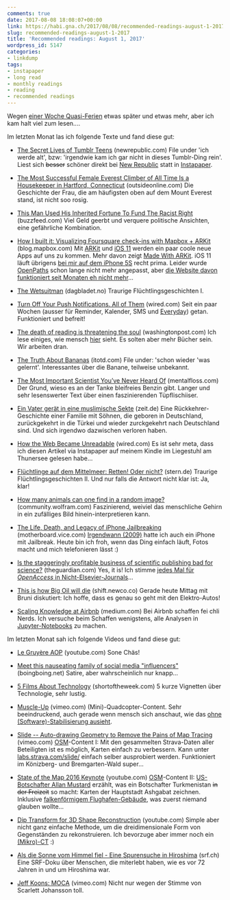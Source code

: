 ```yaml
---
comments: true
date: 2017-08-08 18:08:07+00:00
link: https://habi.gna.ch/2017/08/08/recommended-readings-august-1-2017/
slug: recommended-readings-august-1-2017
title: 'Recommended readings: August 1, 2017'
wordpress_id: 5147
categories:
- linkdump
tags:
- instapaper
- long read
- monthly readings
- reading
- recommended readings
---
```


Wegen [einer Woche Quasi-Ferien](https://www.flickr.com/photos/habi/albums/72157684559049111) etwas später und etwas mehr, aber ich kam halt viel zum lesen....

Im letzten Monat las ich folgende Texte und fand diese gut:





  * [The Secret Lives of Tumblr Teens](https://newrepublic.com/article/129002/secret-lives-tumblr-teens) (newrepublic.com)
File under 'ich werde alt', bzw: 'irgendwie kam ich gar nicht in dieses Tumblr-Ding rein'. Liest sich <del>besser</del> schöner direkt bei [New Republic](http://newrepublic.com) statt in [Instapaper](http://instapaper.com).


  * [The Most Successful Female Everest Climber of All Time Is a Housekeeper in Hartford, Connecticut](https://www.outsideonline.com/2078361/most-successful-female-everest-climber-all-time-housekeeper-hartford-connecticut) (outsideonline.com)
Die Geschichte der Frau, die am häufigsten oben auf dem Mount Everest stand, ist nicht soo rosig.


  * [This Man Used His Inherited Fortune To Fund The Racist Right](https://www.buzzfeed.com/aramroston/hes-spent-almost-20-years-funding-the-racist-right-it) (buzzfeed.com)
Viel Geld geerbt und verquere politische Ansichten, eine gefährliche Kombination.


  * [How I built it: Visualizing Foursquare check-ins with Mapbox + ARKit](https://blog.mapbox.com/how-i-built-this-visualizing-foursquare-check-ins-with-mapbox-arkit-ed88463992f3) (blog.mapbox.com)
Mit [ARKit](https://developer.apple.com/arkit/) und [iOS 11](https://apple.com/lae/ios/ios-11-preview/) werden ein paar coole neue Apps auf uns zu kommen. Mehr davon zeigt [Made With ARKit](http://www.madewitharkit.com/).
iOS 11 läuft übrigens [bei mir auf dem iPhone 5S](https://beta.apple.com/sp/betaprogram/) recht prima. Leider wurde [OpenPaths](https://habi.gna.ch/?s=openpaths) schon lange nicht mehr angepasst, aber [die Website davon funktioniert seit Monaten eh nicht mehr](https://twitter.com/habi/status/890876736535240704)...


  * [The Wetsuitman](http://www.dagbladet.no/spesial/vatdraktmysteriet/eng/) (dagbladet.no)
Traurige Flüchtlingsgeschichten I.


  * [Turn Off Your Push Notifications. All of Them](https://www.wired.com/story/turn-off-your-push-notifications/) (wired.com)
Seit ein paar Wochen (ausser für Reminder, Kalender, SMS und [Everyday](http://everyday-app.com/)) getan.
Funktioniert und befreit!


  * [The death of reading is threatening the soul](https://www.washingtonpost.com/news/acts-of-faith/wp/2017/07/21/the-death-of-reading-is-threatening-the-soul/) (washingtonpost.com)
Ich lese einiges, wie mensch [hier](https://habi.gna.ch/category/linkdump/) sieht. Es solten aber mehr Bücher sein. Wir arbeiten dran.


  * [The Truth About Bananas](https://itotd.com/articles/292/the-truth-about-bananas/r2) (itotd.com)
File under: 'schon wieder 'was gelernt'. Interessantes über die Banane, teilweise unbekannt.


  * [The Most Important Scientist You’ve Never Heard Of](http://mentalfloss.com/article/94569/clair-patterson-scientist-who-determined-age-earth-and-then-saved-it) (mentalfloss.com)
Der Grund, wieso es an der Tanke bleifreies Benzin gibt. Langer und sehr lesenswerter Text über einen faszinierenden Tüpflischiiser.


  * [Ein Vater gerät in eine muslimische Sekte](http://www.zeit.de/2017/27/muslimische-sekte-vater-sohn-karriere/komplettansicht) (zeit.de)
Eine Rückkehrer-Geschichte einer Familie mit Söhnen, die geboren in Deutschland, zurückgekehrt in die Türkei und wieder zurckgekehrt nach Deutschland sind. Und sich irgendwo dazwischen verloren haben.


  * [How the Web Became Unreadable](https://www.wired.com/2016/10/how-the-web-became-unreadable/) (wired.com)
Es ist sehr meta, dass ich diesen Artikel via Instapaper auf meinem Kindle im Liegestuhl am Thunersee gelesen habe...


  * [Flüchtlinge auf dem Mittelmeer: Retten! Oder nicht?](http://www.stern.de/politik/ausland/fluechtlinge-auf-dem-mittelmeer--retten--oder-nicht--7524810.html) (stern.de)
Traurige Flüchtlingsgeschichten II. Und nur falls die Antwort nicht klar ist: Ja, klar!


  * [How many animals can one find in a random image?](http://community.wolfram.com/groups/-/m/t/995095) (community.wolfram.com)
Faszinierend, weiviel das menschliche Gehirn in ein zufälliges Bild hinein-interpretieren kann.


  * [The Life, Death, and Legacy of iPhone Jailbreaking](https://motherboard.vice.com/en_us/article/8xa4ka/iphone-jailbreak-life-death-legacy) (motherboard.vice.com)
[Irgendwann (2009)](https://habi.gna.ch/2009/04/10/panoramas-from-low-quality-movies/) hatte ich auch ein iPhone mit Jailbreak. Heute bin ich froh, wenn das Ding einfach läuft, Fotos macht und mich telefonieren lässt :)


  * [Is the staggeringly profitable business of scientific publishing bad for science?](https://www.theguardian.com/science/2017/jun/27/profitable-business-scientific-publishing-bad-for-science) (theguardian.com)
Yes, it is!
Ich stimme [jedes Mal für _OpenAccess_ in Nicht-Elsevier-Journals](http://wiki.davidhaberthuer.ch/publications)...


  * [This is how Big Oil will die](https://shift.newco.co/this-is-how-big-oil-will-die-38b843bd4fe0) (shift.newco.co)
Gerade heute Mittag mit Bruni diskutiert: Ich hoffe, dass es genau so geht mit den Elektro-Autos!


  * [Scaling Knowledge at Airbnb](https://medium.com/airbnb-engineering/scaling-knowledge-at-airbnb-875d73eff091) (medium.com)
Bei Airbnb schaffen fei chli Nerds. Ich versuche beim Schaffen wenigstens, alle Analysen in [Jupyter-Notebooks](http://jupyter.org/) zu machen.



Im letzten Monat sah ich folgende Videos und fand diese gut:



  * [Le Gruyère AOP](https://www.youtube.com/watch?v=VHMj0KZlZkY) (youtube.com)
Sone Chäs!


  * [Meet this nauseating family of social media "influencers"](https://boingboing.net/2017/07/03/meet-this-nauseatiing-social-m.html) (boingboing.net)
Satire, aber wahrscheinlich nur knapp...


  * [5 Films About Technology](https://www.shortoftheweek.com/2017/04/12/5-films-technology) (shortoftheweek.com)
5 kurze Vignetten über Technologie, sehr lustig.


  * [Muscle-Up](https://vimeo.com/218839072) (vimeo.com)
(Mini)-Quadcopter-Content.
Sehr beeindruckend, auch gerade wenn mensch sich anschaut, wie das [ohne (Software)-Stabilisierung ausieht](https://vimeo.com/218837928).


  * [Slide -- Auto-drawing Geometry to Remove the Pains of Map Tracing](https://vimeo.com/91878015) (vimeo.com)
[OSM](http://www.openstreetmap.org/)-Content I: Mit den gesammelten Strava-Daten aller Beteiligten ist es möglich, Karten einfach zu verbessern.
Kann unter [labs.strava.com/slide/](http://strava.github.io/iD/#background=Bing&map=14.24/7.4342/46.9474) einfach selber ausprobiert werden.
Funktioniert im Könizberg- und Bremgarten-Wald super...


  * [State of the Map 2016 Keynote](https://www.youtube.com/watch?v=_t5DxV7cXgQ) (youtube.com)
[OSM](http://www.openstreetmap.org/)-Content II: [US-Botschafter Allan Mustard](https://tm.usembassy.gov/our-relationship/our-ambassador/) erzählt, was ein Botschafter Turkmenistan <del>in der Freizeit</del> so macht: Karten der Hauptstadt Ashgabat zeichnen.
Inklusive [falkenförmigem Flughafen-Gebäude](http://www.openstreetmap.org/#map=17/37.97448/58.38023), was zuerst niemand glauben wollte...


  * [Dip Transform for 3D Shape Reconstruction](https://www.youtube.com/watch?v=yHvyPnkuAiw) (youtube.com)
Simple aber nicht ganz einfache Methode, um die dreidimensionale Form von Gegenständen zu rekonstruieren.
Ich bevorzuge aber immer noch ein [(Mikro)-CT](https://habi.gna.ch/2016/11/25/einfache-probleme-vollig-over-engineered/) :)


  * [Als die Sonne vom Himmel fiel - Eine Spurensuche in Hiroshima](https://www.srf.ch/play/tv/me_chfilmszene/video/als-die-sonne-vom-himmel-fiel?id=b7bd4eb7-c986-4be9-bba5-871dfc80da0c) (srf.ch)
Eine SRF-Doku über Menschen, die miterlebt haben, wie es vor 72 Jahren in und um Hiroshima war.


  * [Jeff Koons: MOCA](https://vimeo.com/221498834) (vimeo.com)
Nicht nur wegen der Stimme von Scarlett Johansson toll.


